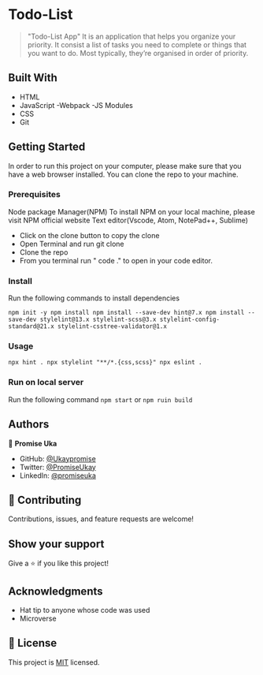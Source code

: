 # Todo-List

>"Todo-List App" It is an application that helps you organize your priority. It consist a list of tasks you need to complete or things that you want to do. Most typically, they’re organised in order of priority.


## Built With

- HTML
- JavaScript
-Webpack
-JS Modules
- CSS
- Git


## Getting Started

In order to run this project on your computer, please make sure that you have a web browser installed. You can clone the repo to your machine.

### Prerequisites
Node package Manager(NPM)
To install NPM on your local machine, please visit NPM official website
Text editor(Vscode, Atom, NotePad++, Sublime)

- Click on the clone button to copy the clone
- Open Terminal and run git clone <copied address>
- Clone the repo
- From you terminal run " code ." to open in your code editor.

### Install
Run the following commands to install dependencies

`
npm init -y
npm install
npm install --save-dev hint@7.x
npm install --save-dev stylelint@13.x stylelint-scss@3.x stylelint-config-standard@21.x stylelint-csstree-validator@1.x
`
### Usage
`
npx hint .
npx stylelint "**/*.{css,scss}"
 npx eslint .
`
### Run on local server
Run the following command 
`
npm start
`
or 
`
npm ruin build
`
## Authors
👤 **Promise Uka**

- GitHub: [@Ukaypromise](https://github.com/Ukaypromise/)
- Twitter: [@PromiseUkay](https://twitter.com/PromiseUkay)
- LinkedIn: [@promiseuka](https://www.linkedin.com/in/promiseuka)

## 🤝 Contributing

Contributions, issues, and feature requests are welcome!

## Show your support

Give a ⭐️ if you like this project!

## Acknowledgments

- Hat tip to anyone whose code was used
- Microverse


## 📝 License

This project is [MIT](./MIT.md) licensed.

